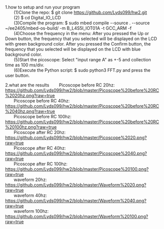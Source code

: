 1.how to setup and run your program  
&emsp;&emsp;(1)Clone the repo: $ git clone https://github.com/Lyds099/hw2.git  
&emsp;&emsp;(2) $ cd Digital_IO_LCD  
&emsp;&emsp;(3)Compile the program: $ sudo mbed compile --source . --source ~/ee2405/mbed-os-build/ -m B_L4S5I_IOT01A -t GCC_ARM -f  
&emsp;&emsp;(4)Choose the frequency in the menu: After you pressed the Up or Down button, the frequency that you selected will be displayed on the LCD with green background color. After you pressed the Confirm button, the frequency that you selected will be displayed on the LCD with blue background color.  
&emsp;&emsp;(5)Start the picoscope: Select "input range A" as +-5 and collection time as 100 ms/div.  
&emsp;&emsp;(6)Execute the Python script: $ sudo python3 FFT.py and press the user button.

2.what are the results 
&emsp;&emsp;Picoscope before RC 20hz: https://github.com/Lyds099/hw2/blob/master/Picoscope%20before%20RC%2020hz.png?raw=true  
&emsp;&emsp;Picoscope before RC 40hz: https://github.com/Lyds099/hw2/blob/master/Picoscope%20before%20RC%2040hz.png?raw=true  
&emsp;&emsp;Picoscope before RC 100hz: https://github.com/Lyds099/hw2/blob/master/Picoscope%20before%20RC%20100hz.png?raw=true  
&emsp;&emsp;Picoscope after RC 20hz: https://github.com/Lyds099/hw2/blob/master/Picoscope%2020.png?raw=true  
&emsp;&emsp;Picoscope after RC 40hz: https://github.com/Lyds099/hw2/blob/master/Picoscope%2040.png?raw=true  
&emsp;&emsp;Picoscope after RC 100hz: https://github.com/Lyds099/hw2/blob/master/Picoscope%20100.png?raw=true  
&emsp;&emsp;waveform 20hz: https://github.com/Lyds099/hw2/blob/master/Waveform%2020.png?raw=true  
&emsp;&emsp;waveform 40hz: https://github.com/Lyds099/hw2/blob/master/Waveform%2040.png?raw=true  
&emsp;&emsp;waveform 100hz: https://github.com/Lyds099/hw2/blob/master/Waveform%20100.png?raw=true  
